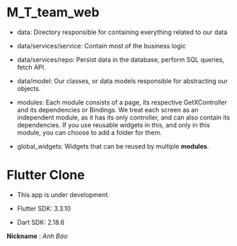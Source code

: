 # M_T_team_web

- data: Directory responsible for containing everything related to our data
- data/services/service: Contain most of the business logic
- data/services/repo: Persist data in the database, perform SQL queries, fetch API.
- data/model: Our classes, or data models responsible for abstracting our objects.

- modules: Each module consists of a page, its respective GetXController and its dependencies or Bindings. We treat each screen as an independent module, as it has its only controller, and can also contain its dependencies. If you use reusable widgets in this, and only in this module, you can choose to add a folder for them.

- global_widgets: Widgets that can be reused by multiple **modules**.

# Flutter Clone

- This app is under development.

- Flutter SDK: 3.3.10
- Dart SDK: 2.18.6

**Nickname** : <span style="colors.green">*Anh Báo*</span>
